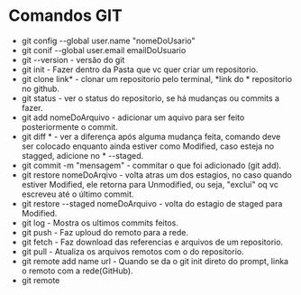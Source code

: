 # Comandos GIT

* git config --global user.name "nomeDoUsario"
* git conif --global user.email emailDoUsuario
* git --version - versão do git
* git init - Fazer dentro da Pasta que vc quer criar um repositorio.
* git clone link* - clonar um repositorio pelo terminal, *link do * repositorio no github.
* git status - ver o status do repositorio, se há mudanças ou commits a fazer.
* git add nomeDoArquivo - adicionar um aquivo para ser feito posteriormente o commit.
* git diff * - ver a diferença após alguma mudança feita, comando deve ser colocado enquanto ainda estiver como Modified, caso esteja no stagged, adicione no * --staged.
* git commit -m "mensagem" - commitar o que foi adicionado (git add).
* git restore nomeDoArqivo - volta atras um dos estagios, no caso quando estiver Modified, ele retorna para Unmodified, ou seja, "exclui" oq vc escreveu até o último commit.
* git restore --staged nomeDoArquivo - volta do estagio de staged para Modified.
* git log - Mostra os ultimos commits feitos.
* git push - Faz uploud do remoto para a rede.
* git fetch - Faz download das referencias e arquivos de um repositorio.
* git pull - Atualiza os arquivos remotos com o do repositorio.
* git remote add name url - Quando se da o git init direto do prompt, linka o remoto com a rede(GitHub).
* git remote
